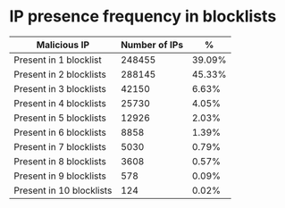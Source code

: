 # IP presence frequency in blocklists
| Malicious IP | Number of IPs | % |
|----|----|----|
| Present in 1 blocklist | 248455 | 39.09% |
| Present in 2 blocklists | 288145 | 45.33% |
| Present in 3 blocklists | 42150 | 6.63% |
| Present in 4 blocklists | 25730 | 4.05% |
| Present in 5 blocklists | 12926 | 2.03% |
| Present in 6 blocklists | 8858 | 1.39% |
| Present in 7 blocklists | 5030 | 0.79% |
| Present in 8 blocklists | 3608 | 0.57% |
| Present in 9 blocklists | 578 | 0.09% |
| Present in 10 blocklists | 124 | 0.02% |
